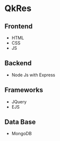 # QkRes

## Frontend 

<ul>
<li>HTML</li>
<li>CSS</li>
<li>JS</li>
</ul>

## Backend

<ul>
<li>Node Js with Express</li>
</ul>

## Frameworks


<ul>
<li>JQuery</li>
<li>EJS</li>
</ul>

## Data Base 

<ul>
<li>MongoDB</li>
</ul>

